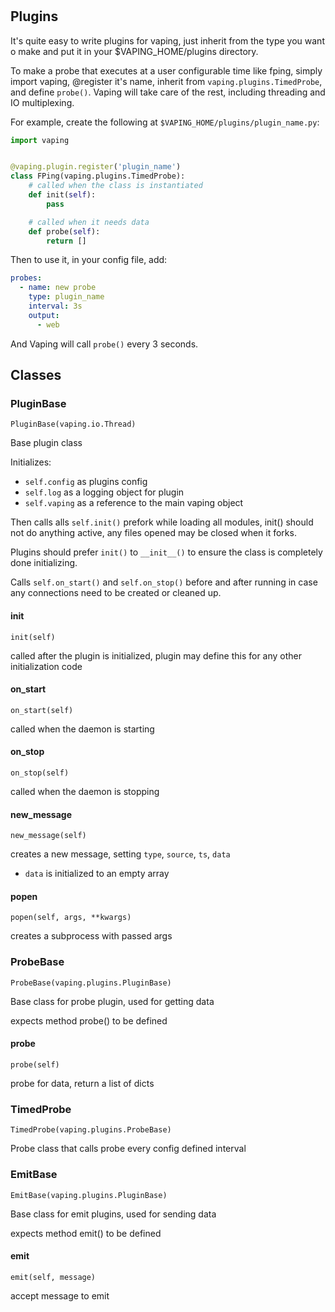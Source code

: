 
#

## Plugins

It's quite easy to write plugins for vaping, just inherit from the type you
want o make and put it in your $VAPING_HOME/plugins directory.

To make a probe that executes at a user configurable time like fping, simply
import vaping, @register it's name, inherit from `vaping.plugins.TimedProbe`,
and define `probe()`. Vaping will take care of the rest, including threading
and IO multiplexing.

For example, create the following at `$VAPING_HOME/plugins/plugin_name.py`:

```py
import vaping


@vaping.plugin.register('plugin_name')
class FPing(vaping.plugins.TimedProbe):
    # called when the class is instantiated
    def init(self):
        pass

    # called when it needs data
    def probe(self):
        return []

```

Then to use it, in your config file, add:

```yaml
probes:
  - name: new probe
    type: plugin_name
    interval: 3s
    output:
      - web
```

And Vaping will call `probe()` every 3 seconds.


## Classes

### PluginBase

```
PluginBase(vaping.io.Thread)
```

Base plugin class

Initializes:

- `self.config` as plugins config
- `self.log` as a logging object for plugin
- `self.vaping` as a reference to the main vaping object

Then calls alls `self.init()` prefork while loading all modules, init() should
not do anything active, any files opened may be closed when it forks.

Plugins should prefer `init()` to `__init__()` to ensure the class is
completely done initializing.

Calls `self.on_start()` and `self.on_stop()` before and after running in
case any connections need to be created or cleaned up.

#### init

```
init(self)
```

called after the plugin is initialized, plugin may define this for any
other initialization code

#### on_start

```
on_start(self)
```

called when the daemon is starting

#### on_stop

```
on_stop(self)
```

called when the daemon is stopping

#### new_message

```
new_message(self)
```

creates a new message, setting `type`, `source`, `ts`, `data`
- `data` is initialized to an empty array

#### popen

```
popen(self, args, **kwargs)
```

creates a subprocess with passed args


### ProbeBase

```
ProbeBase(vaping.plugins.PluginBase)
```

Base class for probe plugin, used for getting data

expects method probe() to be defined

#### probe

```
probe(self)
```

probe for data, return a list of dicts


### TimedProbe

```
TimedProbe(vaping.plugins.ProbeBase)
```

Probe class that calls probe every config defined interval


### EmitBase

```
EmitBase(vaping.plugins.PluginBase)
```

Base class for emit plugins, used for sending data

expects method emit() to be defined

#### emit

```
emit(self, message)
```

accept message to emit


